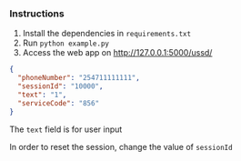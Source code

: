 ### Instructions

1. Install the dependencies in `requirements.txt`
2. Run `python example.py`
3. Access the web app on http://127.0.0.1:5000/ussd/
```json
{
  "phoneNumber": "254711111111",
  "sessionId": "10000",
  "text": "1",
  "serviceCode": "856"
}
```
The `text` field is for user input

In order to reset the session, change the value of `sessionId`